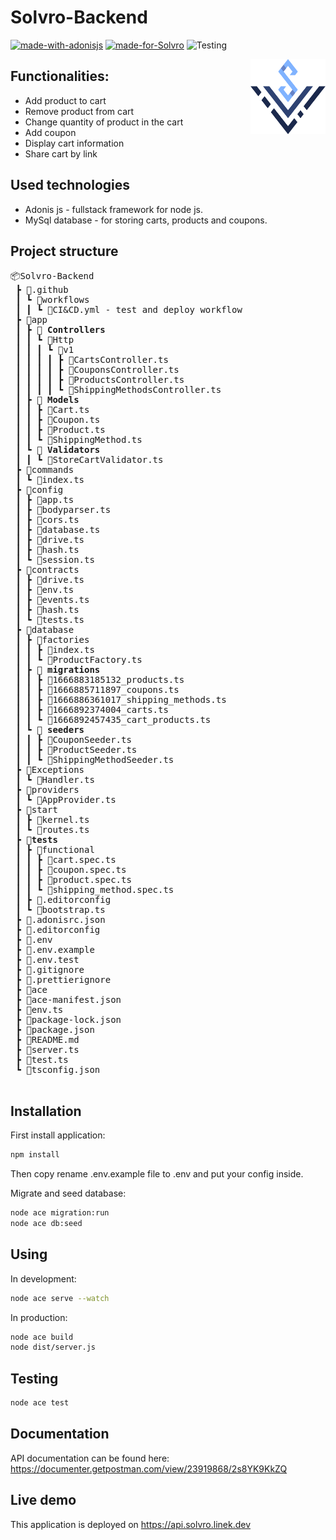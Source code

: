 # Solvro-Backend

[![made-with-adonisjs](https://img.shields.io/badge/Made%20with-AdonisJS-5a45ff.svg)](https://adonisjs.com/)
[![made-for-Solvro](https://img.shields.io/badge/Made%20for-Solvro-80B3FF.svg)](https://github.com/Solvro/Rekrutacja2022)
![Testing](https://github.com/dawidlinek123/Solvro-Backend/actions/workflows/CI&CD.yml/badge.svg)

<img src="https://raw.githubusercontent.com/Solvro/Rekrutacja2022/master/assets/logo_solvro.png" align="right"
     alt="SolVro" width="120" height="120">

## Functionalities:

- Add product to cart
- Remove product from cart
- Change quantity of product in the cart
- Add coupon
- Display cart information
- Share cart by link

</p>

## Used technologies

- Adonis js - fullstack framework for node js.
- MySql database - for storing carts, products and coupons.

## Project structure

<pre>
📦Solvro-Backend
 ┣ 📂.github
 ┃ ┗ 📂workflows
 ┃ ┃ ┗ 📜CI&CD.yml - test and deploy workflow
 ┣ 📂app
 ┃ ┣ 📂<b> Controllers </b>
 ┃ ┃ ┗ 📂Http
 ┃ ┃ ┃ ┗ 📂v1
 ┃ ┃ ┃ ┃ ┣ 📜CartsController.ts
 ┃ ┃ ┃ ┃ ┣ 📜CouponsController.ts
 ┃ ┃ ┃ ┃ ┣ 📜ProductsController.ts
 ┃ ┃ ┃ ┃ ┗ 📜ShippingMethodsController.ts
 ┃ ┣ 📂<b> Models </b>
 ┃ ┃ ┣ 📜Cart.ts
 ┃ ┃ ┣ 📜Coupon.ts
 ┃ ┃ ┣ 📜Product.ts
 ┃ ┃ ┗ 📜ShippingMethod.ts
 ┃ ┗ 📂<b> Validators </b>
 ┃ ┃ ┗ 📜StoreCartValidator.ts
 ┣ 📂commands
 ┃ ┗ 📜index.ts
 ┣ 📂config
 ┃ ┣ 📜app.ts
 ┃ ┣ 📜bodyparser.ts
 ┃ ┣ 📜cors.ts
 ┃ ┣ 📜database.ts
 ┃ ┣ 📜drive.ts
 ┃ ┣ 📜hash.ts
 ┃ ┗ 📜session.ts
 ┣ 📂contracts
 ┃ ┣ 📜drive.ts
 ┃ ┣ 📜env.ts
 ┃ ┣ 📜events.ts
 ┃ ┣ 📜hash.ts
 ┃ ┗ 📜tests.ts
 ┣ 📂database
 ┃ ┣ 📂factories
 ┃ ┃ ┣ 📜index.ts
 ┃ ┃ ┗ 📜ProductFactory.ts
 ┃ ┣ 📂<b> migrations </b>
 ┃ ┃ ┣ 📜1666883185132_products.ts
 ┃ ┃ ┣ 📜1666885711897_coupons.ts
 ┃ ┃ ┣ 📜1666886361017_shipping_methods.ts
 ┃ ┃ ┣ 📜1666892374004_carts.ts
 ┃ ┃ ┗ 📜1666892457435_cart_products.ts
 ┃ ┗ 📂<b> seeders</b>
 ┃ ┃ ┣ 📜CouponSeeder.ts
 ┃ ┃ ┣ 📜ProductSeeder.ts
 ┃ ┃ ┗ 📜ShippingMethodSeeder.ts
 ┣ 📂Exceptions
 ┃ ┗ 📜Handler.ts
 ┣ 📂providers
 ┃ ┗ 📜AppProvider.ts
 ┣ 📂start
 ┃ ┣ 📜kernel.ts
 ┃ ┗ 📜routes.ts
 ┣ 📂<b>tests</b>
 ┃ ┣ 📂functional
 ┃ ┃ ┣ 📜cart.spec.ts
 ┃ ┃ ┣ 📜coupon.spec.ts
 ┃ ┃ ┣ 📜product.spec.ts
 ┃ ┃ ┗ 📜shipping_method.spec.ts
 ┃ ┣ 📜.editorconfig
 ┃ ┗ 📜bootstrap.ts
 ┣ 📜.adonisrc.json
 ┣ 📜.editorconfig
 ┣ 📜.env
 ┣ 📜.env.example
 ┣ 📜.env.test
 ┣ 📜.gitignore
 ┣ 📜.prettierignore
 ┣ 📜ace
 ┣ 📜ace-manifest.json
 ┣ 📜env.ts
 ┣ 📜package-lock.json
 ┣ 📜package.json
 ┣ 📜README.md
 ┣ 📜server.ts
 ┣ 📜test.ts
 ┗ 📜tsconfig.json
  </pre>

## Installation

First install application:

```bash
npm install
```

Then copy rename .env.example file to .env and put your config inside.

Migrate and seed database:

```bash
node ace migration:run
node ace db:seed
```

## Using

In development:

```bash
node ace serve --watch
```

In production:

```bash
node ace build
node dist/server.js
```

## Testing

```bash
node ace test
```

## Documentation 

API documentation can be found here:
https://documenter.getpostman.com/view/23919868/2s8YK9KkZQ

## Live demo

This application is deployed on https://api.solvro.linek.dev
